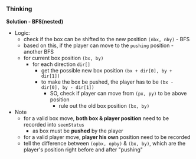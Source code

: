 ### Thinking
**Solution - BFS(nested)**
- Logic:
  - check if the box can be shifted to the new position `(nbx, nby)` - BFS
  - based on this, if the player can move to the `pushing` position - another BFS
  - for current box position `(bx, by)`
    - for each direction `dir[]`
      - get the possible new box position `(bx + dir[0], by + dir[1])`
      - to make the box be pushed, the player has to be `(bx - dir[0], by - dir[1])`
        - SO, check if player can move from `(px, py)` to be above position
          - rule out the old box position `(bx, by)`
- Note
  - for a valid box move, **both box & player position** need to be recorded into `seenStatus`
    - as box must be **pushed** by the player
  - for a valid player move, **player his own** position need to be recorded
  - tell the difference between `(opbx, opby)` & `(bx, by)`, which are the player's position right before and after "pushing"
